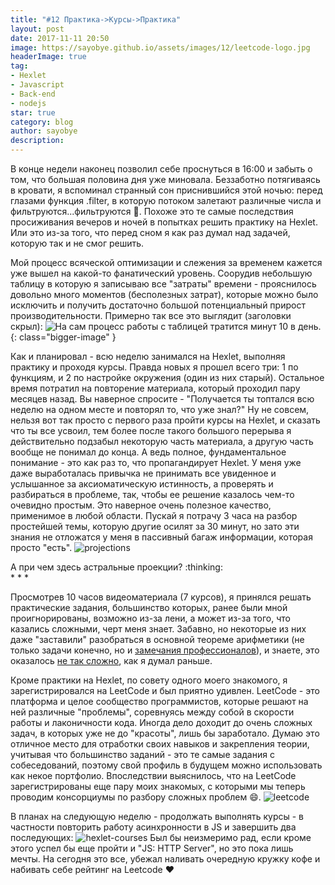 ```yaml
---
title: "#12 Практика->Курсы->Практика"
layout: post
date: 2017-11-11 20:50
image: https://sayobye.github.io/assets/images/12/leetcode-logo.jpg
headerImage: true
tag:
- Hexlet
- Javascript
- Back-end
- nodejs
star: true
category: blog
author: sayobye
description:
---
```


В конце недели наконец позволил себе проснуться в 16:00 и забыть о том, что большая половина дня уже миновала. Беззаботно потягиваясь в кровати, я вспоминал странный сон приснившийся этой ночью: перед глазами функция .filter, в которую потоком залетают различные числа и фильтруются...фильтруются :full_moon_with_face:. Похоже это те самые последствия просиживания вечеров и ночей в попытках решить практику на Hexlet. Или это из-за того, что перед сном я как раз думал над задачей, которую так и не смог решить.

Мой процесс всяческой оптимизации и слежения за временем кажется уже вышел на какой-то фанатический уровень. Соорудив небольшую таблицу в которую я записываю все "затраты" времени - прояснилось довольно много моментов (бесполезных затрат), которые можно было исключить и получить достаточно большой потенциальный прирост производительности. Примерно так все это выглядит (заголовки скрыл):
 ![На сам процесс работы с таблицей тратится минут 10 в день.](https://sayobye.github.io/assets/images/12/timetable.jpg){: class="bigger-image" }
 
Как и планировал - всю неделю занимался на Hexlet, выполняя практику и проходя курсы. Правда новых я прошел всего три: 1 по функциям, и 2 по настройке окружения (один из них старый). Остальное время потратил на повторение материала, который проходил пару месяцев назад. Вы наверное спросите - "Получается ты топтался всю неделю на одном месте и повторял то, что уже знал?" Ну не совсем, нельзя вот так просто с первого раза пройти курсы на Hexlet, и сказать что ты все усвоил, тем более после такого большого перерыва я действительно подзабыл некоторую часть материала, а другую часть вообще не понимал до конца. А ведь полное, фундаментальное понимание - это как раз то, что пропагандирует Hexlet. У меня уже даже выработалась привычка не принимать все увиденное и услышанное за аксиоматическую истинность, а проверять и разбираться в проблеме, так, чтобы ее решение казалось чем-то очевидно простым. Это наверное очень полезное качество, применимое в любой области. Пускай я потрачу 3 часа на разбор простейшей темы, которую другие осилят за 30 минут, но зато эти знания не отложатся у меня в пассивный багаж информации, которая просто "есть".
![projections](https://sayobye.github.io/assets/images/12/projections.jpeg)
<figcaption class="caption">А при чем здесь астральные проекции? :thinking:</figcaption>
* * *

Просмотрев 10 часов видеоматериала (7 курсов), я принялся решать практические задания, большинство которых, ранее были мной проигнорированы, возможно из-за лени, а может из-за того, что казались сложными, черт меня знает. Забавно, но некоторые из них даже "заставили" разобраться в основной теореме арифметики (не только задачи конечно, но и [замечания профессионалов](https://www.youtube.com/watch?v=Ez2YyHBXPug)), и знаете, это оказалось [не так сложно](http://www.cleverstudents.ru/divisibility/fundamental_theorem_of_arithmetic.html), как я думал раньше.

Кроме практики на Hexlet, по совету одного моего знакомого, я зарегистрировался на LeetCode и был приятно удивлен. LeetCode - это платформа и целое сообщество программистов, которые решают на ней различные "проблемы", соревнуясь между собой в скорости работы и лаконичности кода. Иногда дело доходит до очень сложных задач, в которых уже не до "красоты", лишь бы заработало. Думаю это отличное место для отработки своих навыков и закрепления теории, учитывая что большинство заданий - это те самые задания с собеседований, поэтому свой профиль в будущем можно использовать как некое портфолио. Впоследствии выяснилось, что на LeetCode зарегистрированы еще пару моих знакомых, с которыми мы теперь проводим консорциумы по разбору сложных проблем :smile:.
![leetcode](https://sayobye.github.io/assets/images/12/leetcode.png)

В планах на следующую неделю - продолжать выполнять курсы - в частности повторить работу асинхронности в JS и завершить два последующих:
![hexlet-courses](https://sayobye.github.io/assets/images/12/hexlet-courses.jpg)
Был бы неизмеримо рад, если кроме этого успел бы еще пройти и "JS: HTTP Server", но это пока лишь мечты. На сегодня это все, убежал наливать очередную кружку кофе и набивать себе рейтинг на Leetcode :heart:



